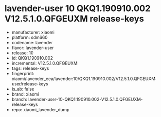 # lavender-user 10 QKQ1.190910.002 V12.5.1.0.QFGEUXM release-keys
- manufacturer: xiaomi
- platform: sdm660
- codename: lavender
- flavor: lavender-user
- release: 10
- id: QKQ1.190910.002
- incremental: V12.5.1.0.QFGEUXM
- tags: release-keys
- fingerprint: xiaomi/lavender_eea/lavender:10/QKQ1.190910.002/V12.5.1.0.QFGEUXM:user/release-keys
- is_ab: false
- brand: xiaomi
- branch: lavender-user-10-QKQ1.190910.002-V12.5.1.0.QFGEUXM-release-keys
- repo: xiaomi_lavender_dump
